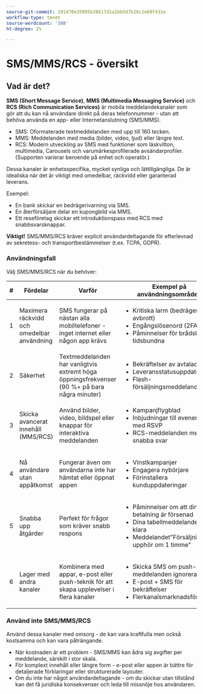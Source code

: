 ```yaml
---
source-git-commit: 201470e35095b38617d1a1bb5d7b16c1e60f431e
workflow-type: tm+mt
source-wordcount: '388'
ht-degree: 2%

---
```

# SMS/MMS/RCS - översikt

## Vad är det?

**SMS (Short Message Service)**, **MMS (Multimedia Messaging Service)** och **RCS (Rich Communication Services)** är mobila meddelandekanaler som gör att du kan nå användare direkt på deras telefonnummer - utan att behöva använda en app- eller Internetanslutning (SMS/MMS).

* SMS: Oformaterade textmeddelanden med upp till 160 tecken.
* MMS: Meddelanden med media (bilder, video, ljud) eller längre text.
* RCS: Modern utveckling av SMS med funktioner som läskvitton, multimedia, Carousels och varumärkesprofilerade avsändarprofiler. (Supporten varierar beroende på enhet och operatör.)

Dessa kanaler är enhetsspecifika, mycket synliga och lättillgängliga. De är idealiska när det är viktigt med omedelbar, räckvidd eller garanterad leverans.

Exempel:

* En bank skickar en bedrägerivarning via SMS.
* En återförsäljare delar en kupongbild via MMS.
* Ett reseföretag skickar ett introduktionspass med RCS med snabbsvarsknappar.

**Viktigt!** SMS/MMS/RCS kräver explicit användardeltagande för efterlevnad av sekretess- och transportbestämmelser (t.ex. TCPA, GDPR).

### Användningsfall

Välj SMS/MMS/RCS när du behöver:

| # | Fördelar | Varför | Exempel på användningsområden |
|---|---------|-----|-------------------|
| 1 | Maximera räckvidd och omedelbar användning | SMS fungerar på nästan alla mobiltelefoner - inget internet eller någon app krävs | <ul><li>Kritiska larm (bedrägeri, avbrott)</li><li>Engångslösenord (2FA)</li><li>Påminnelser för brådskande tidsbundna</li></ul> |
| 2 | Säkerhet | Textmeddelanden har vanligtvis extremt höga öppningsfrekvenser (90 %+ på bara några minuter) | <ul><li>Bekräftelser av avtalad tid</li><li>Leveransstatusuppdateringar</li><li>Flash-försäljningsmeddelanden</li></ul> |
| 3 | Skicka avancerat innehåll (MMS/RCS) | Använd bilder, video, bildspel eller knappar för interaktiva meddelanden | <ul><li>Kampanjflygblad</li><li>Inbjudningar till evenemang med RSVP</li><li>RCS-meddelanden med snabba svar</li></ul> |
| 4 | Nå användare utan appåtkomst | Fungerar även om användarna inte har hämtat eller öppnat appen | <ul><li>Vinstkampanjer</li><li>Engagera nybörjare</li><li>Förinstallera kunduppdateringar</li></ul> |
| 5 | Snabba upp åtgärder | Perfekt för frågor som kräver snabb respons | <ul><li>Påminnelser om att din betalning är försenad</li><li>Dina tabellmeddelanden är klara</li><li>Meddelandet&quot;Försäljningen upphör om 1 timme&quot;</li></ul> |
| 6 | Lager med andra kanaler | Kombinera med appar, e-post eller push-teknik för att skapa upplevelser i flera kanaler | <ul><li>Skicka SMS om push-meddelanden ignoreras</li><li>E-post + SMS för bekräftelser</li><li>Flerkanalsmarknadsföring</li></ul> |

### Använd inte SMS/MMS/RCS

Använd dessa kanaler med omsorg - de kan vara kraftfulla men också kostsamma och kan vara påträngande.

* När kostnaden är ett problem - SMS/MMS kan ådra sig avgifter per meddelande, särskilt i stor skala.
* För komplext innehåll eller längre form - e-post eller appen är bättre för detaljerade förklaringar eller strukturerade layouter.
* Om du inte har något användardeltagande - om du skickar utan tillstånd kan det få juridiska konsekvenser och leda till missnöje hos användaren.
